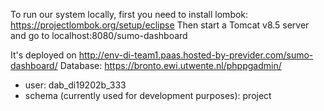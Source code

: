 To run our system locally, first you need to install lombok: https://projectlombok.org/setup/eclipse
Then start a Tomcat v8.5 server and go to localhost:8080/sumo-dashboard

It's deployed on http://env-di-team1.paas.hosted-by-previder.com/sumo-dashboard/
Database: https://bronto.ewi.utwente.nl/phppgadmin/
- user: dab_di19202b_333
- schema (currently used for development purposes): project